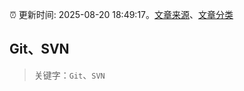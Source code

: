 :alarm_clock: 更新时间: 2025-08-20 18:49:17。[文章来源](/README.md)、[文章分类](/TAGS.md)

## Git、SVN


> 关键字：`Git`、`SVN`



